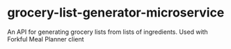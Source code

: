 # grocery-list-generator-microservice
An API for generating grocery lists from lists of ingredients. Used with Forkful Meal Planner client
